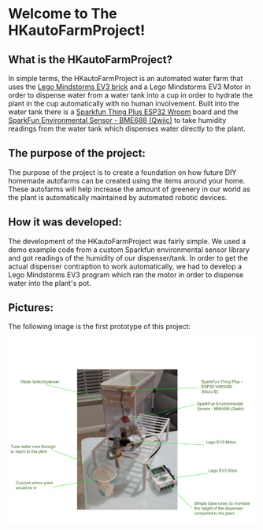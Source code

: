 # Welcome to The HKautoFarmProject!

## What is the HKautoFarmProject?

In simple terms, the HKautoFarmProject is an automated water farm that uses the <a href="https://education.lego.com/en-us/products/lego-mindstorms-education-ev3-intelligent-brick/45500">Lego Mindstorms EV3 brick</a> and a Lego Mindstorms EV3 Motor in order to dispense water from a water tank into a cup in order to hydrate the plant in the cup automatically with no human involvement. Built into the water tank there is a <a href="https://www.sparkfun.com/products/15663">Sparkfun Thing Plus ESP32 Wroom</a> board and the <a href="https://www.sparkfun.com/products/19096">SparkFun Environmental Sensor - BME688 (Qwiic)</a> to take humidity readings from the water tank which dispenses water directly to the plant. 

## The purpose of the project:

The purpose of the project is to create a foundation on how future DIY homemade autofarms can be created using the items around your home. These autofarms will help increase the amount of greenery in our world as the plant is automatically maintained by automated robotic devices.


## How it was developed:

The development of the HKautoFarmProject was fairly simple. We used a demo example code from a custom Sparkfun environmental sensor library and got readings of the humidity of our dispenser/tank. In order to get the actual dispenser contraption to work automatically, we had to develop a Lego Mindstorms EV3 program which ran the motor in order to dispense water into the plant's pot.


## Pictures:


The following image is the first prototype of this project:

<img src="https://github.com/testUser453/HKautoFarmProject/blob/main/HkpictureImg.jpg?raw=true" alt="HkpictureImg">








